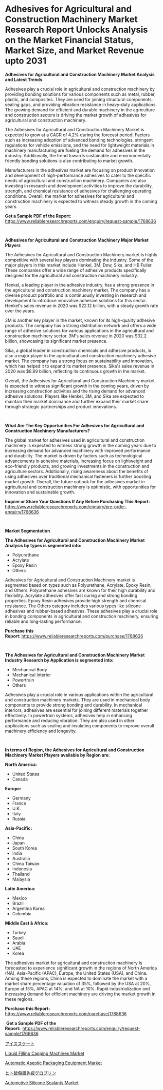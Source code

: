 <p><h1>Adhesives for Agricultural and Construction Machinery Market Research Report Unlocks Analysis on the Market Financial Status, Market Size, and Market Revenue upto 2031</h1></p><p><strong>Adhesives for Agricultural and Construction Machinery Market Analysis and Latest Trends</strong></p>
<p><p>Adhesives play a crucial role in agricultural and construction machinery by providing bonding solutions for various components such as metal, rubber, plastic, and composites. They are used for joining structural components, sealing gaps, and providing vibration resistance in heavy-duty applications. The growing demand for efficient and durable machinery in the agriculture and construction sectors is driving the market growth of adhesives for agricultural and construction machinery.</p><p>The Adhesives for Agricultural and Construction Machinery Market is expected to grow at a CAGR of 4.2% during the forecast period. Factors such as increasing adoption of advanced bonding technologies, stringent regulations for vehicle emissions, and the need for lightweight materials in machinery manufacturing are fueling the demand for adhesives in the industry. Additionally, the trend towards sustainable and environmentally friendly bonding solutions is also contributing to market growth.</p><p>Manufacturers in the adhesives market are focusing on product innovation and development of high-performance adhesives to cater to the specific needs of agricultural and construction machinery. Companies are also investing in research and development activities to improve the durability, strength, and chemical resistance of adhesives for challenging operating conditions. Overall, the market for adhesives for agricultural and construction machinery is expected to witness steady growth in the coming years.</p></p>
<p><strong>Get a Sample PDF of the Report:&nbsp;</strong> <a href="https://www.reliableresearchreports.com/enquiry/request-sample/1768636">https://www.reliableresearchreports.com/enquiry/request-sample/1768636</a></p>
<p>&nbsp;</p>
<p><strong>Adhesives for Agricultural and Construction Machinery Major Market Players</strong></p>
<p><p>The Adhesives for Agricultural and Construction Machinery market is highly competitive with several key players dominating the industry. Some of the major players in this market include Henkel, 3M, Dow, Sika, and HB Fuller. These companies offer a wide range of adhesive products specifically designed for the agricultural and construction machinery industry.</p><p>Henkel, a leading player in the adhesive industry, has a strong presence in the agricultural and construction machinery market. The company has a diverse product portfolio and is continuously investing in research and development to introduce innovative adhesive solutions for this sector. Henkel's sales revenue in 2020 was $22.12 billion, with a steady growth rate over the years.</p><p>3M is another key player in the market, known for its high-quality adhesive products. The company has a strong distribution network and offers a wide range of adhesive solutions for various applications in the agricultural and construction machinery sector. 3M's sales revenue in 2020 was $32.2 billion, showcasing its significant market presence.</p><p>Sika, a global leader in construction chemicals and adhesive products, is also a major player in the agricultural and construction machinery adhesive market. The company has a strong focus on sustainability and innovation, which has helped it to expand its market presence. Sika's sales revenue in 2020 was $8.99 billion, reflecting its continuous growth in the market.</p><p>Overall, the Adhesives for Agricultural and Construction Machinery market is expected to witness significant growth in the coming years, driven by increasing construction activities and the rising demand for advanced adhesive solutions. Players like Henkel, 3M, and Sika are expected to maintain their market dominance and further expand their market share through strategic partnerships and product innovations.</p></p>
<p>&nbsp;</p>
<p><strong>What Are The Key Opportunities For Adhesives for Agricultural and Construction Machinery Manufacturers?</strong></p>
<p><p>The global market for adhesives used in agricultural and construction machinery is expected to witness strong growth in the coming years due to increasing demand for advanced machinery with improved performance and durability. The market is driven by factors such as technological advancements in adhesive materials, increasing focus on lightweight and eco-friendly products, and growing investments in the construction and agriculture sectors. Additionally, rising awareness about the benefits of using adhesives over traditional mechanical fasteners is further boosting market growth. Overall, the future outlook for the adhesives market in agricultural and construction machinery is optimistic, with opportunities for innovation and sustainable growth.</p></p>
<p><strong>Inquire or Share Your Questions If Any Before Purchasing This Report:</strong> <a href="https://www.reliableresearchreports.com/enquiry/pre-order-enquiry/1768636">https://www.reliableresearchreports.com/enquiry/pre-order-enquiry/1768636</a></p>
<p>&nbsp;</p>
<p><strong>Market Segmentation</strong></p>
<p><strong>The Adhesives for Agricultural and Construction Machinery Market Analysis by types is segmented into:</strong></p>
<p><ul><li>Polyurethane</li><li>Acrylate</li><li>Epoxy Resin</li><li>Others</li></ul></p>
<p><p>Adhesives for Agricultural and Construction Machinery market is segmented based on types such as Polyurethane, Acrylate, Epoxy Resin, and Others. Polyurethane adhesives are known for their high durability and flexibility. Acrylate adhesives offer fast curing and strong bonding properties. Epoxy Resin adhesives provide high strength and chemical resistance. The Others category includes various types like silicone adhesives and rubber-based adhesives. These adhesives play a crucial role in bonding components in agricultural and construction machinery, ensuring reliable and long-lasting performance.</p></p>
<p><strong>Purchase this Report:&nbsp;</strong><a href="https://www.reliableresearchreports.com/purchase/1768636">https://www.reliableresearchreports.com/purchase/1768636</a></p>
<p>&nbsp;</p>
<p><strong>The Adhesives for Agricultural and Construction Machinery Market Industry Research by Application is segmented into:</strong></p>
<p><ul><li>Mechanical Body</li><li>Mechanical Interior</li><li>Powertrain</li><li>Others</li></ul></p>
<p><p>Adhesives play a crucial role in various applications within the agricultural and construction machinery markets. They are used in mechanical body components to provide strong bonding and durability. In mechanical interiors, adhesives are essential for joining different materials together effectively. In powertrain systems, adhesives help in enhancing performance and reducing vibration. They are also used in other applications such as sealing and insulating components to improve overall machinery efficiency and longevity.</p></p>
<p>&nbsp;</p>
<p><strong>In terms of Region, the Adhesives for Agricultural and Construction Machinery Market Players available by Region are:</strong></p>
<p>
    <p> <strong> North America: </strong>
        <ul>
            <li>United States</li>
            <li>Canada</li>
        </ul>
        </p> 
    <p> <strong> Europe: </strong>
        <ul>
            <li>Germany</li>
            <li>France</li>
            <li>U.K.</li>
            <li>Italy</li>
            <li>Russia</li>
        </ul>
        </p> 
    <p> <strong> Asia-Pacific: </strong>
        <ul>
            <li>China</li>
            <li>Japan</li>
            <li>South Korea</li>
            <li>India</li>
            <li>Australia</li>
            <li>China Taiwan</li>
            <li>Indonesia</li>
            <li>Thailand</li>
            <li>Malaysia</li>
        </ul>
        </p> 
    <p> <strong> Latin America: </strong>
        <ul>
            <li>Mexico</li>
            <li>Brazil</li>
            <li>Argentina Korea</li>
            <li>Colombia</li>
        </ul>
        </p> 
    <p> <strong> Middle East & Africa: </strong>
        <ul>
            <li>Turkey</li>
            <li>Saudi</li>
            <li>Arabia</li>
            <li>UAE</li>
            <li>Korea</li>
        </ul>
    </p>
    </p>
<p><p>The adhesives market for agricultural and construction machinery is forecasted to experience significant growth in the regions of North America (NA), Asia-Pacific (APAC), Europe, the United States (USA), and China. Among these regions, China is expected to dominate the market with a market share percentage valuation of 35%, followed by the USA at 20%, Europe at 15%, APAC at 14%, and NA at 10%. Rapid industrialization and increasing demand for efficient machinery are driving the market growth in these regions.</p></p>
<p><strong>Purchase this Report: </strong><a href="https://www.reliableresearchreports.com/purchase/1768636">https://www.reliableresearchreports.com/purchase/1768636</a></p>
<p>&nbsp;<strong>Get a Sample PDF of the Report:&nbsp;&nbsp;</strong><a href="https://www.reliableresearchreports.com/enquiry/request-sample/1768636">https://www.reliableresearchreports.com/enquiry/request-sample/1768636</a></p>
<p><strong></strong></p>
<p><p><a href="https://github.com/dzy793153605/Market-Research-Report-List-1/blob/main/5532662829.md">アイススケート</a></p><p><a href="https://issuu.com/reportprime-2/docs/liquid-filling-capping-machines-market-size-2030.p">Liquid Filling Capping Machines Market</a></p><p><a href="https://issuu.com/reportprime-2/docs/automatic-aseptic-packaging-equipment-market-size-">Automatic Aseptic Packaging Equipment Market</a></p><p><a href="https://github.com/oafhukehf4709715/Market-Research-Report-List-1/blob/main/4356294828.md">ヒト破傷風免疫グロブリン</a></p><p><a href="https://github.com/jodemen/Market-Research-Report-List-1/blob/main/automotive-silicone-sealants-market.md">Automotive Silicone Sealants Market</a></p></p>